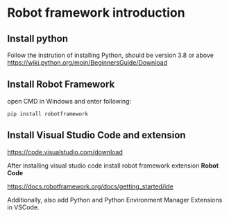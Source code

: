 # Robot framework introduction


## Install python
Follow the instrution of installing Python, should be version 3.8 or above
https://wiki.python.org/moin/BeginnersGuide/Download

## Install Robot Framework
open CMD in Windows and enter following:
```
pip install robotframework
```

## Install Visual Studio Code and extension
https://code.visualstudio.com/download

After installing visual studio code install robot framework extension **Robot Code**

https://docs.robotframework.org/docs/getting_started/ide

Additionally, also add Python and Python Environment Manager Extensions in VSCode.